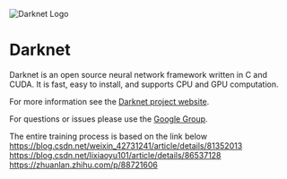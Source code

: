 ![Darknet Logo](http://pjreddie.com/media/files/darknet-black-small.png)

# Darknet #
Darknet is an open source neural network framework written in C and CUDA. It is fast, easy to install, and supports CPU and GPU computation.

For more information see the [Darknet project website](http://pjreddie.com/darknet).

For questions or issues please use the [Google Group](https://groups.google.com/forum/#!forum/darknet).

The entire training process is based on the link below
	https://blog.csdn.net/weixin_42731241/article/details/81352013
	https://blog.csdn.net/lixiaoyu101/article/details/86537128
	https://zhuanlan.zhihu.com/p/88721606
